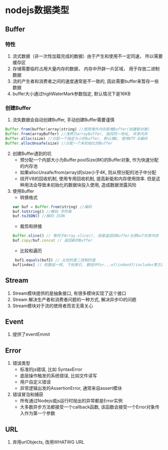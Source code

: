 # nodejs数据类型
## Buffer
### 特性
1. 流式数据（非一次性加载完成的数据）由于产生和使用不一定同速， 所以需要缓存区
2. 存储需要临时占用大量内存的数据， 内存中开辟一片区域， 用于存放二进制数据
3. 流的产生者和消费者之间的速度通常是不一致的, 因此需要buffer来暂存一些数据
4. buffer大小通过highWaterMark参数指定, 默认情况下是16KB

### 创建Buffer
1. 流失数据会自动创建Buffer, 手动创建Buffer需要谨慎
```js
Buffer.from(buffer|array|string) //使用堆外内存新增Buffer(创建新对象)
Buffer.from(arrayBuffer) //浅拷贝arrayBuffer, 指向同一地址, 共享内存
Buffer.alloc(size) //分配一个指定大小的buffer, 默认填0, 使用UTF-8编码
Buffer.allocUnsafe(size) //分配一个未初始化的Buffer
```
2. 创建Buffer遇到的坑
    - 预分配一个内部大小为Buffer.poolSize(8K)的Buffer对象, 作为快速分配的内存池
    - 如果allocUnsafe/from(array)的size小于4K, 则从预分配的池子中分配
    - 绕开V8的回收机制, 使用专用回收机制, 提高新能和内存使用效率. 但是这种用法会导致未初始化的数据块投入使用, 造成数据泄露风险
3. 使用Buffer
    - 转换格式
    ```js
   var buf = Buffer.from(string) //编码
   buf.toString() //解码 字符串
   buf.toJSON() //解码 JSON
    ```
    - 裁剪和拼接
    ```js
    Buffer.slice() // 等同于Array.slice(), 但是返回的Buffer与原buf共享内存
   buf.copy/buf.concat // 返回新的Buffer
    ```
   - 比较和遍历
   ```js
    buf1.equals(buf2) // 比较的是二进制的值
   buf[index] // 和数组一样, 下标索引, 数组中for...of/indexOf/includes等方法也可以使用
    ``` 
   
## Stream
1. Stream模块提供的是抽象接口, 有很多模块实现了这个接口
2. Stream 解决生产者和消费者问题的一种方式, 解决异步IO的问题
3. Stream模块对于流的使用者而言无需关心

## Event
1. 提供了eventEmmit

## Error
1. 错误类型
    - 标准的js错误, 比如 SyntaxError
    - 底层操作触发的系统错误, 比如文件读写
    - 用户自定义错误
    - 异常逻辑出发的AssertionError, 通常来自assert模块
2. 错误冒泡和捕获
    - 所有通过Nodejs或js运行时抛出的异常都是Error实例
    - 大多数异步方法都接受一个callback函数, 该函数会接受一个Error对象传入作为第一个参数

## URL
1. 弃用urlObjects, 改用WHATWG URL
   